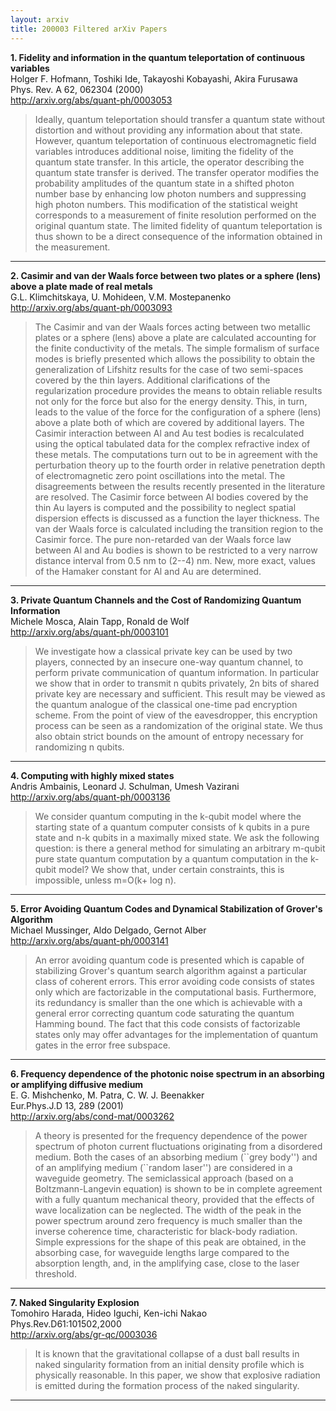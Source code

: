 ```yaml
---
layout: arxiv
title: 200003 Filtered arXiv Papers
---
```


**1.    Fidelity and information in the quantum teleportation of continuous variables**  
Holger F. Hofmann, Toshiki Ide, Takayoshi Kobayashi, Akira Furusawa  
Phys. Rev. A 62, 062304 (2000)  
http://arxiv.org/abs/quant-ph/0003053  
<blockquote>
<p>
Ideally, quantum teleportation should transfer a quantum state without distortion and without providing any information about that state. However, quantum teleportation of continuous electromagnetic field variables introduces additional noise, limiting the fidelity of the quantum state transfer. In this article, the operator describing the quantum state transfer is derived. The transfer operator modifies the probability amplitudes of the quantum state in a shifted photon number base by enhancing low photon numbers and suppressing high photon numbers. This modification of the statistical weight corresponds to a measurement of finite resolution performed on the original quantum state. The limited fidelity of quantum teleportation is thus shown to be a direct consequence of the information obtained in the measurement.
</p>
</blockquote>

------

**2.    Casimir and van der Waals force between two plates or a sphere (lens) above a plate made of real metals**  
G.L. Klimchitskaya, U. Mohideen, V.M. Mostepanenko  
http://arxiv.org/abs/quant-ph/0003093  
<blockquote>
<p>
The Casimir and van der Waals forces acting between two metallic plates or a sphere (lens) above a plate are calculated accounting for the finite conductivity of the metals. The simple formalism of surface modes is briefly presented which allows the possibility to obtain the generalization of Lifshitz results for the case of two semi-spaces covered by the thin layers. Additional clarifications of the regularization procedure provides the means to obtain reliable results not only for the force but also for the energy density. This, in turn, leads to the value of the force for the configuration of a sphere (lens) above a plate both of which are covered by additional layers. The Casimir interaction between Al and Au test bodies is recalculated using the optical tabulated data for the complex refractive index of these metals. The computations turn out to be in agreement with the perturbation theory up to the fourth order in relative penetration depth of electromagnetic zero point oscillations into the metal. The disagreements between the results recently presented in the literature are resolved. The Casimir force between Al bodies covered by the thin Au layers is computed and the possibility to neglect spatial dispersion effects is discussed as a function the layer thickness. The van der Waals force is calculated including the transition region to the Casimir force. The pure non-retarded van der Waals force law between Al and Au bodies is shown to be restricted to a very narrow distance interval from 0.5 nm to (2--4) nm. New, more exact, values of the Hamaker constant for Al and Au are determined.
</p>
</blockquote>

------

**3.    Private Quantum Channels and the Cost of Randomizing Quantum Information**  
Michele Mosca, Alain Tapp, Ronald de Wolf  
http://arxiv.org/abs/quant-ph/0003101  
<blockquote>
<p>
We investigate how a classical private key can be used by two players, connected by an insecure one-way quantum channel, to perform private communication of quantum information. In particular we show that in order to transmit n qubits privately, 2n bits of shared private key are necessary and sufficient. This result may be viewed as the quantum analogue of the classical one-time pad encryption scheme. From the point of view of the eavesdropper, this encryption process can be seen as a randomization of the original state. We thus also obtain strict bounds on the amount of entropy necessary for randomizing n qubits.
</p>
</blockquote>

------

**4.    Computing with highly mixed states**  
Andris Ambainis, Leonard J. Schulman, Umesh Vazirani  
http://arxiv.org/abs/quant-ph/0003136  
<blockquote>
<p>
We consider quantum computing in the k-qubit model where the starting state of a quantum computer consists of k qubits in a pure state and n-k qubits in a maximally mixed state. We ask the following question: is there a general method for simulating an arbitrary m-qubit pure state quantum computation by a quantum computation in the k-qubit model? We show that, under certain constraints, this is impossible, unless m=O(k+ log n).
</p>
</blockquote>

------

**5.    Error Avoiding Quantum Codes and Dynamical Stabilization of Grover's Algorithm**  
Michael Mussinger, Aldo Delgado, Gernot Alber  
http://arxiv.org/abs/quant-ph/0003141  
<blockquote>
<p>
An error avoiding quantum code is presented which is capable of stabilizing Grover's quantum search algorithm against a particular class of coherent errors. This error avoiding code consists of states only which are factorizable in the computational basis. Furthermore, its redundancy is smaller than the one which is achievable with a general error correcting quantum code saturating the quantum Hamming bound. The fact that this code consists of factorizable states only may offer advantages for the implementation of quantum gates in the error free subspace.
</p>
</blockquote>

------

**6.    Frequency dependence of the photonic noise spectrum in an absorbing or amplifying diffusive medium**  
E. G. Mishchenko, M. Patra, C. W. J. Beenakker  
Eur.Phys.J.D 13, 289 (2001)  
http://arxiv.org/abs/cond-mat/0003262  
<blockquote>
<p>
A theory is presented for the frequency dependence of the power spectrum of photon current fluctuations originating from a disordered medium. Both the cases of an absorbing medium (``grey body'') and of an amplifying medium (``random laser'') are considered in a waveguide geometry. The semiclassical approach (based on a Boltzmann-Langevin equation) is shown to be in complete agreement with a fully quantum mechanical theory, provided that the effects of wave localization can be neglected. The width of the peak in the power spectrum around zero frequency is much smaller than the inverse coherence time, characteristic for black-body radiation. Simple expressions for the shape of this peak are obtained, in the absorbing case, for waveguide lengths large compared to the absorption length, and, in the amplifying case, close to the laser threshold.
</p>
</blockquote>

------

**7.    Naked Singularity Explosion**  
Tomohiro Harada, Hideo Iguchi, Ken-ichi Nakao  
Phys.Rev.D61:101502,2000  
http://arxiv.org/abs/gr-qc/0003036  
<blockquote>
<p>
It is known that the gravitational collapse of a dust ball results in naked singularity formation from an initial density profile which is physically reasonable. In this paper, we show that explosive radiation is emitted during the formation process of the naked singularity.
</p>
</blockquote>

------

